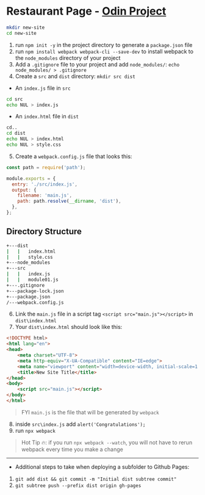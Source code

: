 # Restaurant Page - [Odin Project](https://www.theodinproject.com/paths/full-stack-javascript/courses/javascript/lessons/restaurant-page)

```sh
mkdir new-site
cd new-site
```
1. run `npm init -y` in the project directory to generate a `package.json` file
2. run `npm install webpack webpack-cli --save-dev` to install webpack to the `node_modules` directory of your project
3. Add a `.gitignore` file to your project and add `node_modules/`: `echo node_modules/ > .gitignore`
4. Create a `src` and `dist` directory: `mkdir src dist`

* An `index.js` file in `src`

```sh
cd src
echo NUL > index.js
```

* An `index.html` file in `dist`

```sh
cd..
cd dist
echo NUL > index.html
echo NUL > style.css
```

5. Create a `webpack.config.js` file that looks this:

```js
const path = require('path');

module.exports = {
  entry: './src/index.js',
  output: {
    filename: 'main.js',
    path: path.resolve(__dirname, 'dist'),
  },
};
```

## Directory Structure

```sh
+---dist
|   |   index.html
|   |   style.css
+---node_modules
+---src
|   |   index.js
|   |   module01.js
+---.gitignore
+---package-lock.json
+---package.json
/---webpack.config.js
```

6. Link the `main.js` file in a script tag `<script src="main.js"></script>` in `dist\index.html`
7. Your `dist\index.html` should look like this:

```html
<!DOCTYPE html>
<html lang="en">
<head>
    <meta charset="UTF-8">
    <meta http-equiv="X-UA-Compatible" content="IE=edge">
    <meta name="viewport" content="width=device-width, initial-scale=1.0">
    <title>New Site Title</title>
</head>
<body>
    <script src="main.js"></script>   
</body>
</html>
```

 > FYI `main.js` is the file that will be generated by `webpack`

 8. inside `src\index.js` add `alert('Congratulations');`
 9. run `npx webpack`

> Hot Tip 🔥: if you run `npx webpack --watch`, you will not have to rerun webpack every time you make a change

 - - -

* Additional steps to take when deploying a subfolder to Github Pages:
1. `git add dist && git commit -m "Initial dist subtree commit"`
2. `git subtree push --prefix dist origin gh-pages`
